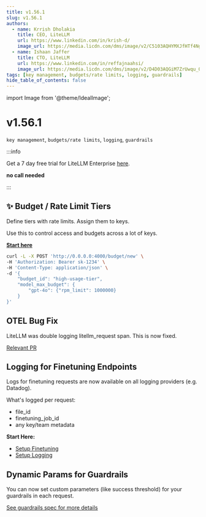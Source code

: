 ```yaml
---
title: v1.56.1
slug: v1.56.1
authors:
  - name: Krrish Dholakia
    title: CEO, LiteLLM
    url: https://www.linkedin.com/in/krish-d/
    image_url: https://media.licdn.com/dms/image/v2/C5103AQHYMXJfHTf4Ng/profile-displayphoto-shrink_800_800/profile-displayphoto-shrink_800_800/0/1517455593871?e=1741824000&v=beta&t=udmat6jS-s3EQZp1DTykf7NZmf-3sefD_I9B1aMjE5Y
  - name: Ishaan Jaffer
    title: CTO, LiteLLM
    url: https://www.linkedin.com/in/reffajnaahsi/
    image_url: https://media.licdn.com/dms/image/v2/D4D03AQGiM7ZrUwqu_Q/profile-displayphoto-shrink_800_800/profile-displayphoto-shrink_800_800/0/1675971026692?e=1741824000&v=beta&t=eQnRdXPJo4eiINWTZARoYTfqh064pgZ-E21pQTSy8jc
tags: [key management, budgets/rate limits, logging, guardrails]
hide_table_of_contents: false
---
```


import Image from '@theme/IdealImage';

# v1.56.1

`key management`, `budgets/rate limits`, `logging`, `guardrails`

:::info

Get a 7 day free trial for LiteLLM Enterprise [here](https://litellm.ai/#trial).

**no call needed**

:::

## ✨ Budget / Rate Limit Tiers

Define tiers with rate limits. Assign them to keys. 

Use this to control access and budgets across a lot of keys.

**[Start here](https://docs.litellm.ai/docs/proxy/rate_limit_tiers)**

```bash
curl -L -X POST 'http://0.0.0.0:4000/budget/new' \
-H 'Authorization: Bearer sk-1234' \
-H 'Content-Type: application/json' \
-d '{
    "budget_id": "high-usage-tier",
    "model_max_budget": {
        "gpt-4o": {"rpm_limit": 1000000}
    }
}'
```


## OTEL Bug Fix

LiteLLM was double logging litellm_request span. This is now fixed.

[Relevant PR](https://github.com/BerriAI/litellm/pull/7435)

## Logging for Finetuning Endpoints 

Logs for finetuning requests are now available on all logging providers (e.g. Datadog). 

What's logged per request:

- file_id
- finetuning_job_id
- any key/team metadata


**Start Here:**
- [Setup Finetuning](https://docs.litellm.ai/docs/fine_tuning)
- [Setup Logging](https://docs.litellm.ai/docs/proxy/logging#datadog)

## Dynamic Params for Guardrails 

You can now set custom parameters (like success threshold) for your guardrails in each request.

[See guardrails spec for more details](https://docs.litellm.ai/docs/proxy/guardrails/custom_guardrail#-pass-additional-parameters-to-guardrail)












